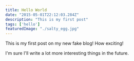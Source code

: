 ```yaml
---
title: Hello World
date: "2015-05-01T22:12:03.284Z"
description: "This is my first post"
tags: ['hello']
featuredImage: "./salty_egg.jpg"
---
```


This is my first post on my new fake blog! How exciting!

I'm sure I'll write a lot more interesting things in the future.

